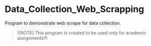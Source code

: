 # Data_Collection_Web_Scrapping
Program to demonstrate web scrape for data collection. 
>![NOTE] This program is created to be used only for academic assignments!!!
